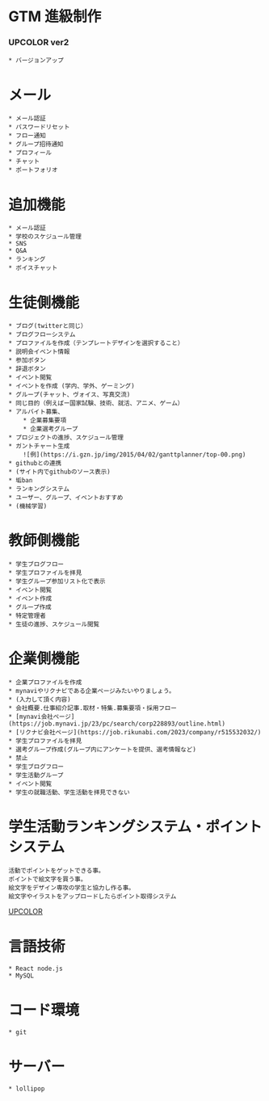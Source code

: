 # GTM 進級制作

### UPCOLOR ver2
    * バージョンアップ

# メール
    * メール認証
    * パスワードリセット
    * フロー通知
    * グループ招待通知
    * プロフィール
    * チャット
    * ポートフォリオ

# 追加機能
    * メール認証
    * 学校のスケジュール管理
    * SNS
    * Q&A
    * ランキング
    * ボイスチャット

# 生徒側機能
    * ブログ(twitterと同じ）
    * ブログフローシステム
    * プロファイルを作成（テンプレートデザインを選択すること）
    * 説明会イベント情報
    * 参加ボタン
    * 辞退ボタン
    * イベント閲覧
    * イベントを作成 (学内、学外、ゲーミング)
    * グループ(チャット、ヴォイス、写真交流)
    * 同じ目的（例えばー国家試験、技術、就活、アニメ、ゲーム）
    * アルバイト募集、
        * 企業募集要項
        * 企業選考グループ
    * プロジェクトの進捗、スケジュール管理
    * ガントチャート生成
        ![例](https://i.gzn.jp/img/2015/04/02/ganttplanner/top-00.png)
    * githubとの連携
    * (サイト内でgithubのソース表示)
    * 垢ban
    * ランキングシステム
    * ユーザー、グループ、イベントおすすめ
    * (機械学習)

# 教師側機能
    * 学生ブログフロー
    * 学生プロファイルを拝見
    * 学生グループ参加リスト化で表示
    * イベント閲覧
    * イベント作成
    * グループ作成
    * 特定管理者
    * 生徒の進捗、スケジュール閲覧

# 企業側機能
    * 企業プロファイルを作成
    * mynaviやリクナビである企業ページみたいやりましょう。
    * (入力して頂く内容)
    * 会社概要.仕事紹介記事.取材・特集.募集要項・採用フロー
    * [mynavi会社ページ](https://job.mynavi.jp/23/pc/search/corp228893/outline.html)
    * [リクナビ会社ページ](https://job.rikunabi.com/2023/company/r515532032/)
    * 学生プロファイルを拝見
    * 選考グループ作成(グループ内にアンケートを提供、選考情報など)
    * 禁止
    * 学生ブログフロー
    * 学生活動グループ
    * イベント閲覧
    * 学生の就職活動、学生活動を拝見できない

# 学生活動ランキングシステム・ポイントシステム
    活動でポイントをゲットできる事。
    ポイントで絵文字を買う事。
    絵文字をデザイン専攻の学生と協力し作る事。
    絵文字やイラストをアップロードしたらポイント取得システム

[UPCOLOR](https://weblike-upcolor.ssl-lolipop.jp/UpColor/php/home/)

# 言語技術
    * React node.js
    * MySQL

# コード環境
    * git

# サーバー
    * lollipop